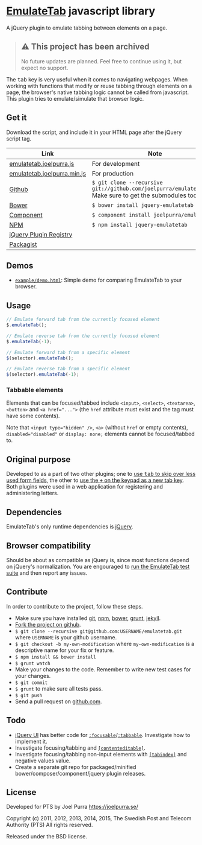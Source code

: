 # [EmulateTab](https://joelpurra.github.io/emulatetab) javascript library

A jQuery plugin to emulate tabbing between elements on a page.



> ## ⚠️ This project has been archived
>
> No future updates are planned. Feel free to continue using it, but expect no support.



The <kbd>tab</kbd> key is very useful when it comes to navigating webpages. When working with functions that modify or reuse tabbing through elements on a page, the browser's native tabbing logic cannot be called from javascript. This plugin tries to emulate/simulate that browser logic.



## Get it

Download the script, and include it in your HTML page after the jQuery script tag.

Link | Note
--- | ---
[emulatetab.joelpurra.js](https://raw.github.com/joelpurra/emulatetab/gh-pages/dist/emulatetab.joelpurra.js) | For development
[emulatetab.joelpurra.min.js](https://raw.github.com/joelpurra/emulatetab/gh-pages/dist/emulatetab.joelpurra.min.js) | For production
[Github](https://joelpurra.github.io/emulatetab) | `$ git clone --recursive git://github.com/joelpurra/emulatetab.git` <br /> Make sure to get the submodules too.
[Bower](https://sindresorhus.com/bower-components/#!/search/jquery-emulatetab) | `$ bower install jquery-emulatetab`
[Component](https://component.io/joelpurra/emulatetab) | `$ component install joelpurra/emulatetab`
[NPM](https://npmjs.org/package/jquery-emulatetab) | `$ npm install jquery-emulatetab`
[jQuery Plugin Registry](https://plugins.jquery.com/emulatetab/) |
[Packagist](https://packagist.org/packages/joelpurra/emulatetab) |



## Demos
* [`example/demo.html`](https://joelpurra.github.io/emulatetab/example/demo.html): Simple demo for comparing EmulateTab to your browser.



## Usage

```javascript
// Emulate forward tab from the currently focused element 
$.emulateTab();

// Emulate reverse tab from the currently focused element 
$.emulateTab(-1);

// Emulate forward tab from a specific element
$(selector).emulateTab();

// Emulate reverse tab from a specific element
$(selector).emulateTab(-1);
```

### Tabbable elements
Elements that can be focused/tabbed include `<input>`, `<select>`, `<textarea>`, `<button>` and `<a href="...">` (the `href` attribute must exist and the tag must have some contents).

Note that `<input type="hidden" />`, `<a>` (without `href` or empty contents), `disabled="disabled"` or `display: none;` elements cannot be focused/tabbed to.



## Original purpose
Developed to as a part of two other plugins; one to [use <kbd>tab</kbd> to skip over less used form fields](https://github.com/joelpurra/skipontab), the other to [use the <kbd>+</kbd> on the keypad as a new tab key](https://github.com/joelpurra/plusastab). Both plugins were used in a web application for registering and administering letters.



## Dependencies
EmulateTab's only runtime dependencies is [jQuery](https://jquery.com/).



## Browser compatibility
Should be about as compatible as jQuery is, since most functions depend on jQuery's normalization. You are engouraged to [run the EmulateTab test suite](https://joelpurra.github.io/emulatetab/test/) and then report any issues.



## Contribute
In order to contribute to the project, follow these steps.

- Make sure you have installed [git](https://git-scm.com/downloads), [npm](https://nodejs.org/download/), [bower](https://bower.io/#installing-bower), [grunt](https://gruntjs.com/getting-started), [jekyll](https://jekyllrb.com/docs/installation/).
- [Fork the project on github](https://github.com/joelpurra/emulatetab/fork).
- `$ git clone --recursive git@github.com:USERNAME/emulatetab.git` where `USERNAME` is your github username.
- `$ git checkout -b my-own-modification` where `my-own-modification` is a descriptive name for your fix or feature.
- `$ npm install && bower install`
- `$ grunt watch`
- Make your changes to the code. Remember to write new test cases for your changes.
- `$ git commit`
- `$ grunt` to make sure all tests pass.
- `$ git push`
- Send a pull request on [github.com](https://github.com).



## Todo

* [jQuery UI](https://jqueryui.com/) has better code for [`:focusable`](https://github.com/jquery/jquery-ui/blob/master/ui/jquery.ui.core.js#L210)/[`:tabbable`](https://github.com/jquery/jquery-ui/blob/master/ui/jquery.ui.core.js#L214). Investigate how to implement it.
* Investigate focusing/tabbing and [`[contenteditable]`](https://www.whatwg.org/specs/web-apps/current-work/#contenteditable).
* Investigate focusing/tabbing non-input elements with [`[tabindex]`](https://www.w3.org/TR/html4/interact/forms.html#h-17.11.1) and negative values value.
* Create a separate git repo for packaged/minified bower/composer/component/jquery plugin releases.


## License
Developed for PTS by Joel Purra <https://joelpurra.se/>

Copyright (c) 2011, 2012, 2013, 2014, 2015, The Swedish Post and Telecom Authority (PTS)
All rights reserved.

Released under the BSD license.
